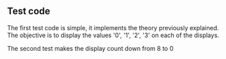 ## Test code

The first test code is simple, it implements the theory previously explained. The objective is to display the values '0', '1', '2', '3' on each of the displays.

The second test makes the display count down from 8 to 0
